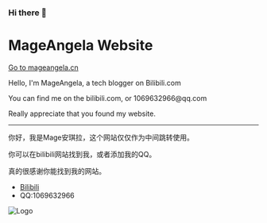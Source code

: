 ### Hi there 👋

<!--
**mageangela/mageangela** is a ✨ _special_ ✨ repository because its `README.md` (this file) appears on your GitHub profile.

Here are some ideas to get you started:

- 🔭 I’m currently working on ...
- 🌱 I’m currently learning ...
- 👯 I’m looking to collaborate on ...
- 🤔 I’m looking for help with ...
- 💬 Ask me about ...
- 📫 How to reach me: ...
- 😄 Pronouns: ...
- ⚡ Fun fact: ...
-->


<!DOCTYPE html>
<html>
<head> 
<meta charset="utf-8"> 
</head>
 
<body>
<h1>MageAngela Website</h1>
<a href="mageangela.cn">Go to mageangela.cn</a>
<p></p>Hello, I'm MageAngela, a tech blogger on Bilibili.com
<p></p>You can find me on the bilibili.com, or 1069632966@qq.com
<p></p>Really appreciate that you found my website.
<hr>
<p>你好，我是Mage安琪拉，这个网站仅仅作为中间跳转使用。</p>
<p>你可以在bilibili网站找到我，或者添加我的QQ。</p>
<p>真的很感谢你能找到我的网站。</p>

<ul>
  <li> <a href="https://space.bilibili.com/2913798">Bilibili</a> </li>
  <li> QQ:1069632966 </li>
</ul>
<img src="favicon.ico" alt="Logo">

</body>
 
</html>
